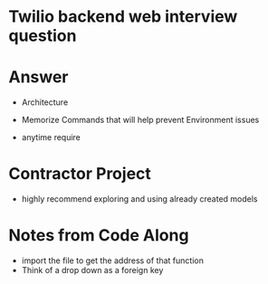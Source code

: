 # Twilio backend web interview question

# Answer
- Architecture

- Memorize Commands that will help prevent Environment issues
- anytime require

# Contractor Project
- highly recommend exploring and using already created models

# Notes from Code Along
- import the file to get the address of that function
- Think of a drop down as a foreign key
